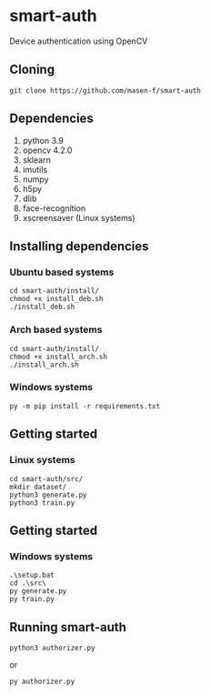 # smart-auth
Device authentication using OpenCV

## Cloning
```shell
git clone https://github.com/masen-f/smart-auth
```

## Dependencies
1. python 3.9
2. opencv 4.2.0
3. sklearn
4. imutils
5. numpy
6. h5py
7. dlib
8. face-recognition
9. xscreensaver (Linux systems)

## Installing dependencies
### Ubuntu based systems
```shell
cd smart-auth/install/
chmod +x install_deb.sh
./install_deb.sh
```

### Arch based systems
```shell
cd smart-auth/install/
chmod +x install_arch.sh
./install_arch.sh
```

### Windows systems
```
py -m pip install -r requirements.txt
```

## Getting started
### Linux systems
```shell
cd smart-auth/src/
mkdir dataset/
python3 generate.py
python3 train.py
```

## Getting started
### Windows systems
```shell
.\setup.bat
cd .\src\
py generate.py
py train.py
```

## Running smart-auth
```shell
python3 authorizer.py
```
or
```
py authorizer.py
```
